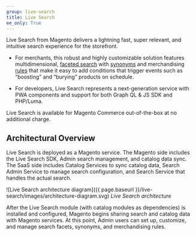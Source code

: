 ```yaml
---
group: live-search
title: Live Search
ee_only: True
---
```


Live Search from Magento delivers a lightning fast, super relevant, and intuitive search experience for the storefront.

-  For merchants, this robust and highly customizable solution features multidimensional, [faceted search](https://docs.magento.com/user-guide/live-search/facets.html) with [synonyms](https://docs.magento.com/user-guide/live-search/synonyms.html) and merchandising [rules](https://docs.magento.com/user-guide/live-search/rules.html) that make it easy to add conditions that trigger events such as “boosting” and “burying” products on schedule.

-  For developers, Live Search represents a next-generation service with PWA components and support for both Graph QL & JS SDK and PHP/Luma.

Live Search is available for Magento Commerce out-of-the-box at no additional charge.

## Architectural Overview

Live Search is deployed as a Magento service. The Magento side includes the Live Search SDK, Admin search management, and catalog data sync. The SaaS side includes Catalog Services to sync catalog data, Search Admin Service to manage search configuration, and Search Service that handles the actual search.

![Live Search architecture diagram]({{ page.baseurl }}/live-search/images/architecture-diagram.svg)
_Live Search architecture_

After the Live Search module (with catalog modules as dependencies) is installed and configured, Magento begins sharing search and catalog data with Magento services. At this point, Admin users can set up, customize, and manage search facets, synonyms, and merchandising rules.
